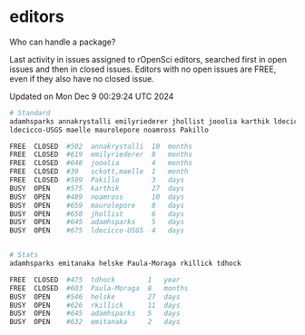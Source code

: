 # editors

Who can handle a package?

Last activity in issues assigned to rOpenSci editors, searched first in open
issues and then in closed issues. Editors with no open issues are FREE, even if
they also have no closed issue.


Updated on Mon Dec 9 00:29:24 UTC 2024

```bash
# Standard
adamhsparks annakrystalli emilyriederer jhollist jooolia karthik ldecicco
ldecicco-USGS maelle maurolepore noamross Pakillo

FREE  CLOSED  #502  annakrystalli  10  months
FREE  CLOSED  #619  emilyriederer  8   months
FREE  CLOSED  #648  jooolia        4   months
FREE  CLOSED  #39   sckott,maelle  1   month
FREE  CLOSED  #599  Pakillo        3   days
BUSY  OPEN    #575  karthik        27  days
BUSY  OPEN    #489  noamross       10  days
BUSY  OPEN    #659  maurolepore    8   days
BUSY  OPEN    #658  jhollist       6   days
BUSY  OPEN    #645  adamhsparks    5   days
BUSY  OPEN    #675  ldecicco-USGS  4   days


# Stats
adamhsparks emitanaka helske Paula-Moraga rkillick tdhock

FREE  CLOSED  #475  tdhock        1   year
FREE  CLOSED  #603  Paula-Moraga  8   months
BUSY  OPEN    #546  helske        27  days
BUSY  OPEN    #626  rkillick      11  days
BUSY  OPEN    #645  adamhsparks   5   days
BUSY  OPEN    #632  emitanaka     2   days
```
